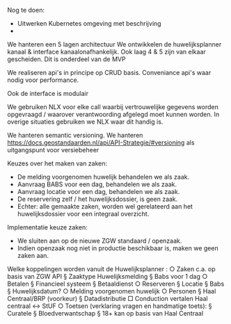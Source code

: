 Nog te doen:
- Uitwerken Kubernetes omgeving met beschrijving
- 

We hanteren een 5 lagen architectuur
We ontwikkelen de huwelijksplanner kanaal & interface kanaalonafhankelijk. Ook laag 4 & 5 zijn van elkaar gescheiden. Dit is onderdeel van de MVP

We realiseren api's in principe op CRUD basis. Conveniance api's waar nodig voor performance.

Ook de interface is modulair 

We gebruiken NLX voor elke call waarbij vertrouwelijke gegevens worden opgevraagd / waarover verantwoording afgelegd moet kunnen worden. In overige situaties gebruiken we NLX waar dit handig is.

We hanteren semantic versioning. 
We hanteren https://docs.geostandaarden.nl/api/API-Strategie/#versioning  als uitgangspunt voor versiebeheer


Keuzes over het maken van zaken:

- De melding voorgenomen huwelijk behandelen we als zaak.
- Aanvraag BABS voor een dag, behandelen we als zaak.
- Aanvraag locatie voor een dag, behandelen we als zaak.
- De reservering zelf / het huwelijksdossier, is geen zaak.
- Echter: alle gemaakte zaken, worden wel gerelateerd aan het huwelijksdossier voor een integraal overzicht.

Implementatie keuze zaken:
- We sluiten aan op de nieuwe ZGW standaard / openzaak.
- Indien openzaak nog niet in productie beschikbaar is, maken we geen zaken aan.

Welke koppelingen worden vanuit de Huwelijksplanner :
		○ Zaken c.a. op basis van ZGW API
			§ Zaaktype Huwelijksmelding
			§ Babs voor 1 dag
		○ Betalen
			§ Financieel systeem
			§ Betaaldienst
		○ Reserveren
			§ Locatie
			§ Babs
			§ Huwelijksdatum?
		○ Melding voorgenomen huwelijk
		○ Personen
			§ Haal Centraal/BRP (voorkeur)
			§ Datadistributie
				□ Conduction vertalen Haal centraal <-> StUF
		○ Toetsen (verklaring vragen en handmatige toets):
			§ Curatele
			§ Bloedverwantschap
			§ 18+ kan op basis van Haal Centraal

